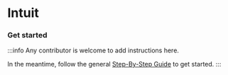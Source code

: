 # Intuit

### Get started

:::info
Any contributor is welcome to add instructions here. 

In the meantime, follow the general [Step-By-Step Guide](../reference/guide.md) to get started. 
:::